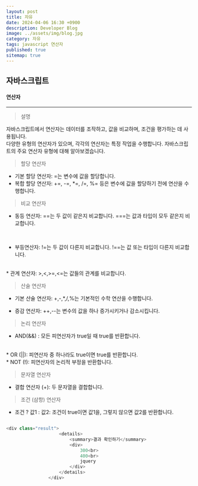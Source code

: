 ```yaml
---
layout: post
title: 자유
date: 2024-04-06 16:30 +0900
description: Developer Blog
image: ../assets/img/blog.jpg
category: 자유
tags: javascript 연산자
published: true
sitemap: true
---
```


## 자바스크립트



#### 연산자

<hr/>

> 설명

자바스크립트에서 연산자는 데이터를 조작하고, 값을 비교하며, 조건을 평가하는 데 사용됩니다.<br>
다양한 유형의 연산자가 있으며, 각각의 연산자는 특정 작업을 수행합니다.
자바스크립트의 주요 연산자 유형에 대해 알아보겠습니다.


> 할당 연산자
* 기본 할당 연산자: =는 변수에 값을 할당합니다.
* 복합 할당 연산자: +=, -=, *=, /=, %= 등은 변수에 값을 할당하기 전에 연산을 수행합니다.


> 비교 연산자
* 동등 연산자: ==는 두 값이 같은지 비교합니다.
===는 값과 타입이 모두 같은지 비교합니다.
<br>

* 부등연산자: !=는 두 값이 다른지 비교합니다.
!==는 값 또는 타입이 다른지 비교합니다.
<br>
* 관계 연산자: >,<,>=,<=는 값들의 관계를 비교합니다.

> 산술 연산자
* 기본 산술 연산자: +,-,*,/,%는 기본적인 수학 연산을 수행합니다.

* 증감 연산자: ++,--는 변수의 값을 하나 증가시키거나 감소시킵니다.

> 논리 연산자
* AND(&&) : 모든 피연산자가 true일 때 true를 반환합니다.
<br>
* OR (||): 피연산자 중 하나라도 true이면 true를 반환합니다.
<br>
* NOT (!): 피연산자의 논리적 부정을 반환합니다. 

> 문자열 연산자
* 결합 연산자 (+): 두 문자열을 결합합니다.

> 조건 (삼항) 연산자
* 조건 ? 값1 : 값2: 조건이 true이면 값1을, 그렇지 않으면 값2를 반환합니다.



```javascript

<div class="result">
                    <details>
                        <summary>결과 확인하기</summary>
                        <div>
                            300<br>
                            400<br>
                            jquery
                        </div>
                    </details>
                </div>
```

